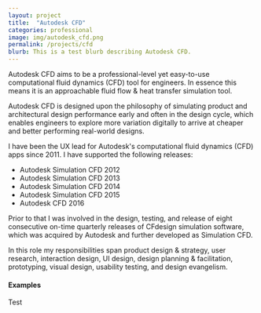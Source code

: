 ```yaml
---
layout: project
title:  "Autodesk CFD"
categories: professional
image: img/autodesk_cfd.png
permalink: /projects/cfd
blurb: This is a test blurb describing Autodesk CFD.
---
```

Autodesk CFD aims to be a professional-level yet easy-to-use computational fluid dynamics (CFD) tool for engineers. In essence this means it is an approachable fluid flow & heat transfer simulation tool. 

Autodesk CFD is designed upon the philosophy of simulating product and architectural design performance early and often in the design cycle, which enables engineers to explore more variation digitally to arrive at cheaper and better performing real-world designs.

I have been the UX lead for Autodesk's computational fluid dynamics (CFD) apps since 2011. I have supported the following releases:

- Autodesk Simulation CFD 2012
- Autodesk Simulation CFD 2013
- Autodesk Simulation CFD 2014
- Autodesk Simulation CFD 2015
- Autodesk CFD 2016

Prior to that I was involved in the design, testing, and release of eight consecutive on-time quarterly releases of CFdesign simulation software, which was acquired by Autodesk and further developed as Simulation CFD.

In this role my responsibilities span product design & strategy, user research, interaction design, UI design, design planning & facilitation, prototyping, visual design, usability testing, and design evangelism. 

#### Examples

Test